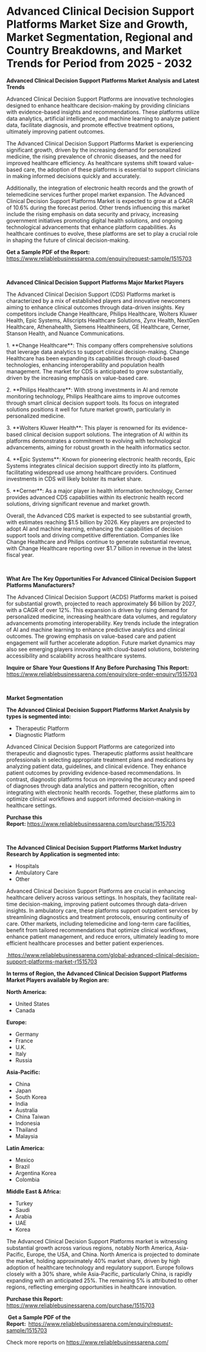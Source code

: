 <p><h1>Advanced Clinical Decision Support Platforms Market Size and Growth, Market Segmentation, Regional and Country Breakdowns, and Market Trends for Period from 2025 -  2032</h1></p><p><strong>Advanced Clinical Decision Support Platforms Market Analysis and Latest Trends</strong></p>
<p><p>Advanced Clinical Decision Support Platforms are innovative technologies designed to enhance healthcare decision-making by providing clinicians with evidence-based insights and recommendations. These platforms utilize data analytics, artificial intelligence, and machine learning to analyze patient data, facilitate diagnosis, and promote effective treatment options, ultimately improving patient outcomes.</p><p>The Advanced Clinical Decision Support Platforms Market is experiencing significant growth, driven by the increasing demand for personalized medicine, the rising prevalence of chronic diseases, and the need for improved healthcare efficiency. As healthcare systems shift toward value-based care, the adoption of these platforms is essential to support clinicians in making informed decisions quickly and accurately. </p><p>Additionally, the integration of electronic health records and the growth of telemedicine services further propel market expansion. The Advanced Clinical Decision Support Platforms Market is expected to grow at a CAGR of 10.6% during the forecast period. Other trends influencing this market include the rising emphasis on data security and privacy, increasing government initiatives promoting digital health solutions, and ongoing technological advancements that enhance platform capabilities. As healthcare continues to evolve, these platforms are set to play a crucial role in shaping the future of clinical decision-making.</p></p>
<p><strong>Get a Sample PDF of the Report:&nbsp;</strong> <a href="https://www.reliablebusinessarena.com/enquiry/request-sample/1515703?utm_campaign=2653&utm_medium=2&utm_source=Github&utm_content=ia&utm_term=03032025&utm_id=advanced-clinical-decision-support-platforms">https://www.reliablebusinessarena.com/enquiry/request-sample/1515703</a></p>
<p>&nbsp;</p>
<p><strong>Advanced Clinical Decision Support Platforms Major Market Players</strong></p>
<p><p>The Advanced Clinical Decision Support (CDS) Platforms market is characterized by a mix of established players and innovative newcomers aiming to enhance clinical outcomes through data-driven insights. Key competitors include Change Healthcare, Philips Healthcare, Wolters Kluwer Health, Epic Systems, Allscripts Healthcare Solutions, Zynx Health, NextGen Healthcare, Athenahealth, Siemens Healthineers, GE Healthcare, Cerner, Stanson Health, and Nuance Communications.</p><p>1. **Change Healthcare**: This company offers comprehensive solutions that leverage data analytics to support clinical decision-making. Change Healthcare has been expanding its capabilities through cloud-based technologies, enhancing interoperability and population health management. The market for CDS is anticipated to grow substantially, driven by the increasing emphasis on value-based care.</p><p>2. **Philips Healthcare**: With strong investments in AI and remote monitoring technology, Philips Healthcare aims to improve outcomes through smart clinical decision support tools. Its focus on integrated solutions positions it well for future market growth, particularly in personalized medicine.</p><p>3. **Wolters Kluwer Health**: This player is renowned for its evidence-based clinical decision support solutions. The integration of AI within its platforms demonstrates a commitment to evolving with technological advancements, aiming for robust growth in the health informatics sector.</p><p>4. **Epic Systems**: Known for pioneering electronic health records, Epic Systems integrates clinical decision support directly into its platform, facilitating widespread use among healthcare providers. Continued investments in CDS will likely bolster its market share.</p><p>5. **Cerner**: As a major player in health information technology, Cerner provides advanced CDS capabilities within its electronic health record solutions, driving significant revenue and market growth.</p><p>Overall, the Advanced CDS market is expected to see substantial growth, with estimates reaching $1.5 billion by 2026. Key players are projected to adopt AI and machine learning, enhancing the capabilities of decision support tools and driving competitive differentiation. Companies like Change Healthcare and Philips continue to generate substantial revenue, with Change Healthcare reporting over $1.7 billion in revenue in the latest fiscal year.</p></p>
<p>&nbsp;</p>
<p><strong>What Are The Key Opportunities For Advanced Clinical Decision Support Platforms Manufacturers?</strong></p>
<p><p>The Advanced Clinical Decision Support (ACDS) Platforms market is poised for substantial growth, projected to reach approximately $6 billion by 2027, with a CAGR of over 12%. This expansion is driven by rising demand for personalized medicine, increasing healthcare data volumes, and regulatory advancements promoting interoperability. Key trends include the integration of AI and machine learning to enhance predictive analytics and clinical outcomes. The growing emphasis on value-based care and patient engagement will further accelerate adoption. Future market dynamics may also see emerging players innovating with cloud-based solutions, bolstering accessibility and scalability across healthcare systems.</p></p>
<p><strong>Inquire or Share Your Questions If Any Before Purchasing This Report:</strong> <a href="https://www.reliablebusinessarena.com/enquiry/pre-order-enquiry/1515703?utm_campaign=2653&utm_medium=2&utm_source=Github&utm_content=ia&utm_term=03032025&utm_id=advanced-clinical-decision-support-platforms">https://www.reliablebusinessarena.com/enquiry/pre-order-enquiry/1515703</a></p>
<p>&nbsp;</p>
<p><strong>Market Segmentation</strong></p>
<p><strong>The Advanced Clinical Decision Support Platforms Market Analysis by types is segmented into:</strong></p>
<p><ul><li>Therapeutic Platform</li><li>Diagnostic Platform</li></ul></p>
<p><p>Advanced Clinical Decision Support Platforms are categorized into therapeutic and diagnostic types. Therapeutic platforms assist healthcare professionals in selecting appropriate treatment plans and medications by analyzing patient data, guidelines, and clinical evidence. They enhance patient outcomes by providing evidence-based recommendations. In contrast, diagnostic platforms focus on improving the accuracy and speed of diagnoses through data analytics and pattern recognition, often integrating with electronic health records. Together, these platforms aim to optimize clinical workflows and support informed decision-making in healthcare settings.</p></p>
<p><strong>Purchase this Report:&nbsp;</strong><a href="https://www.reliablebusinessarena.com/purchase/1515703?utm_campaign=2653&utm_medium=2&utm_source=Github&utm_content=ia&utm_term=03032025&utm_id=advanced-clinical-decision-support-platforms">https://www.reliablebusinessarena.com/purchase/1515703</a></p>
<p>&nbsp;</p>
<p><strong>The Advanced Clinical Decision Support Platforms Market Industry Research by Application is segmented into:</strong></p>
<p><ul><li>Hospitals</li><li>Ambulatory Care</li><li>Other</li></ul></p>
<p><p>Advanced Clinical Decision Support Platforms are crucial in enhancing healthcare delivery across various settings. In hospitals, they facilitate real-time decision-making, improving patient outcomes through data-driven insights. In ambulatory care, these platforms support outpatient services by streamlining diagnostics and treatment protocols, ensuring continuity of care. Other markets, including telemedicine and long-term care facilities, benefit from tailored recommendations that optimize clinical workflows, enhance patient management, and reduce errors, ultimately leading to more efficient healthcare processes and better patient experiences.</p></p>
<p><a href="https://www.reliablebusinessarena.com/global-advanced-clinical-decision-support-platforms-market-r1515703?utm_campaign=2653&utm_medium=2&utm_source=Github&utm_content=ia&utm_term=03032025&utm_id=advanced-clinical-decision-support-platforms">&nbsp;https://www.reliablebusinessarena.com/global-advanced-clinical-decision-support-platforms-market-r1515703</a></p>
<p><strong>In terms of Region, the Advanced Clinical Decision Support Platforms Market Players available by Region are:</strong></p>
<p>
    <p> <strong> North America: </strong>
        <ul>
            <li>United States</li>
            <li>Canada</li>
        </ul>
        </p> 
    <p> <strong> Europe: </strong>
        <ul>
            <li>Germany</li>
            <li>France</li>
            <li>U.K.</li>
            <li>Italy</li>
            <li>Russia</li>
        </ul>
        </p> 
    <p> <strong> Asia-Pacific: </strong>
        <ul>
            <li>China</li>
            <li>Japan</li>
            <li>South Korea</li>
            <li>India</li>
            <li>Australia</li>
            <li>China Taiwan</li>
            <li>Indonesia</li>
            <li>Thailand</li>
            <li>Malaysia</li>
        </ul>
        </p> 
    <p> <strong> Latin America: </strong>
        <ul>
            <li>Mexico</li>
            <li>Brazil</li>
            <li>Argentina Korea</li>
            <li>Colombia</li>
        </ul>
        </p> 
    <p> <strong> Middle East & Africa: </strong>
        <ul>
            <li>Turkey</li>
            <li>Saudi</li>
            <li>Arabia</li>
            <li>UAE</li>
            <li>Korea</li>
        </ul>
    </p>
    </p>
<p><p>The Advanced Clinical Decision Support Platforms market is witnessing substantial growth across various regions, notably North America, Asia-Pacific, Europe, the USA, and China. North America is projected to dominate the market, holding approximately 40% market share, driven by high adoption of healthcare technology and regulatory support. Europe follows closely with a 30% share, while Asia-Pacific, particularly China, is rapidly expanding with an anticipated 25%. The remaining 5% is attributed to other regions, reflecting emerging opportunities in healthcare innovation.</p></p>
<p><strong>Purchase this Report: </strong><a href="https://www.reliablebusinessarena.com/purchase/1515703?utm_campaign=2653&utm_medium=2&utm_source=Github&utm_content=ia&utm_term=03032025&utm_id=advanced-clinical-decision-support-platforms">https://www.reliablebusinessarena.com/purchase/1515703</a></p>
<p>&nbsp;<strong>Get a Sample PDF of the Report:&nbsp;&nbsp;</strong><a href="https://www.reliablebusinessarena.com/enquiry/request-sample/1515703?utm_campaign=2653&utm_medium=2&utm_source=Github&utm_content=ia&utm_term=03032025&utm_id=advanced-clinical-decision-support-platforms">https://www.reliablebusinessarena.com/enquiry/request-sample/1515703</a></p>
<p><strong></strong></p>
<p>Check more reports on <a href="https://www.reliablebusinessarena.com/?utm_campaign=2653&utm_medium=2&utm_source=Github&utm_content=ia&utm_term=03032025&utm_id=advanced-clinical-decision-support-platforms">https://www.reliablebusinessarena.com/</a></p>